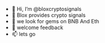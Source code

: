 - 👋 Hi, I’m @bloxcryptosignals
- 👀 Blox provides crypto signals
- 🌱 we look for gems on BNB And Eth
- 💞️ welcome feedback
- 📫 lets go

<!---
Updates will be posted here
--->
